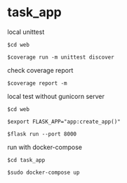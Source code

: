 # task_app

<p>local unittest</p>
<pre><code>$cd web</code></pre>
<pre><code>$coverage run -m unittest discover</code></pre>
<p>check coverage report</p>
<pre><code>$coverage report -m</code></pre>

<p>local test without gunicorn server</p>
<pre><code>$cd web</code></pre>
<pre><code>$export FLASK_APP="app:create_app()"</code></pre>
<pre><code>$flask run --port 8000</code></pre>

<p>run with docker-compose</p>
<pre><code>$cd task_app</code></pre>
<pre><code>$sudo docker-compose up</code></pre>
